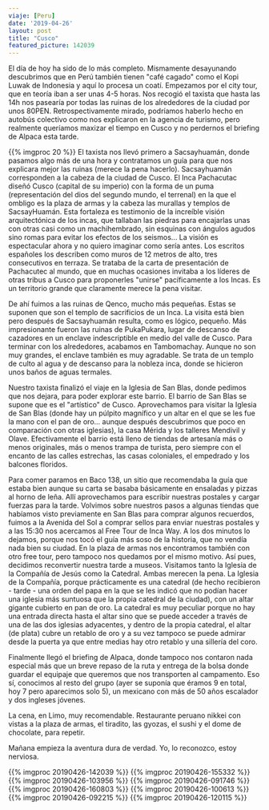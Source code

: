 ```yaml
---
viaje: [Peru]
date: '2019-04-26'
layout: post
title: "Cusco"
featured_picture: 142039
---
```

El día de hoy ha sido de lo más completo. Mismamente desayunando descubrimos que en Perú también tienen "café cagado" como el Kopi Luwak de Indonesia y aquí lo procesa un coatí. Empezamos por el city tour, que en teoría iban a ser unas 4-5 horas. Nos recogió el taxista que hasta las 14h nos pasearía por todas las ruinas de los alrededores de la ciudad por unos 80PEN. Retrospectivamente mirado, podríamos haberlo hecho en autobús colectivo como nos explicaron en la agencia de turismo, pero realmente queríamos maxizar el tiempo en Cusco y no perdernos el briefing de Alpaca esta tarde.

{{% imgproc 20 %}}
El taxista nos llevó primero a Sacsayhuamán, donde pasamos algo más de una hora y contratamos un guía para que nos explicara mejor las ruinas (merece la pena hacerlo). Sacsayhuamán corresponden a la cabeza de la ciudad de Cusco. El Inca Pachacutac diseñó Cusco (capital de su imperio) con la forma de un puma (representación del dios del segundo mundo, el terrenal) en la que el ombligo es la plaza de armas y la cabeza las murallas y templos de SacsayHuamán. Esta fortaleza es testimonio de la increíble visión arquitectónica de los incas, que tallaban las piedras para encajarlas unas con otras casi como un machihembrado, sin esquinas con ángulos agudos sino romas para evitar los efectos de los seismos... La visión es espectacular ahora y no quiero imaginar como sería antes. Los escritos españoles los describen como muros de 12 metros de alto, tres consecutivos en terraza. Se trataba de la carta de presentación de Pachacutec al mundo, que en muchas ocasiones invitaba a los líderes de otras tribus a Cusco para proponerles "unirse" pacíficamente a los Incas. Es un territorio grande que claramente merece la pena visitar. 

De ahí fuimos a las ruinas de Qenco, mucho más pequeñas. Estas se suponen que son el templo de sacrificios de un Inca. La visita está bien pero después de Sacsayhuamán resulta, como es lógico, pequeño. Más impresionante fueron las ruinas de PukaPukara, lugar de descanso de cazadores en un enclave indescriptible en medio del valle de Cusco. Para terminar con los alrededores, acabamos en Tambomachay. Aunque no son muy grandes, el enclave también es muy agradable. Se trata de un templo de culto al agua y de descanso para la nobleza inca, donde se hicieron unos baños de aguas termales.

Nuestro taxista finalizó el viaje en la Iglesia de San Blas, donde pedimos que nos dejara, para poder explorar este barrio. El barrio de San Blas se supone que es el "artístico" de Cusco. Aprovechamos para visitar la Iglesia de San Blas (donde hay un púlpito magnífico y un altar en el que se les fue la mano con el pan de oro... aunque después descubrimos que poco en comparación con otras iglesias), la casa Mérida y los talleres Mendivil y Olave. Efectivamente el barrio está lleno de tiendas de artesanía más o menos originales, más o menos trampa de turista, pero siempre con el encanto de las calles estrechas, las casas coloniales, el empedrado y los balcones floridos.

Para comer paramos en Baco 138, un sitio que recomendaba la guía que estaba bien aunque su carta se basaba básicamente en ensaladas y pizzas al horno de leña. Allí aprovechamos para escribir nuestras postales y cargar fuerzas para la tarde. Volvimos sobre nuestros pasos a algunas tiendas que habíamos visto previamente en San Blas para comprar algunos recuerdos, fuimos a la Avenida del Sol a comprar sellos para enviar nuestras postales y a las 15:30 nos acercamos al Free Tour de Inca Way. A los dos minutos lo dejamos, porque nos tocó el guía más soso de la historia, que no vendía nada bien su ciudad. En la plaza de armas nos encontramos también con otro free tour, pero tampoco nos quedamos por el mismo motivo. Así pues, decidimos reconvertir nuestra tarde a museos. Visitamos tanto la Iglesia de la Compañía de Jesús como la Catedral. Ambas merecen la pena. La Iglesia de la Compañía, porque prácticamente es una catedral (de hecho recibieron - tarde - una orden del papa en la que se les indicó que no podían hacer una iglesia más suntuosa que la propia catedral de la ciudad), con un altar gigante cubierto en pan de oro. La catedral es muy peculiar porque no hay una entrada directa hasta el altar sino que se puede acceder a través de una de las dos iglesias adyacentes, y dentro de la propia catedral, el altar (de plata) cubre un retablo de oro y a su vez tampoco se puede admirar desde la puerta ya que entre medias hay otro retablo y una sillería del coro. 

Finalmente llegó el briefing de Alpaca, donde tampoco nos contaron nada especial más que un breve repaso de la ruta y entrega de la bolsa donde guardar el equipaje que queremos que nos transporten al campamento. Eso sí, conocimos al resto del grupo (ayer se suponía que éramos 9 en total, hoy 7 pero aparecimos solo 5), un mexicano con más de 50 años escalador y dos ingleses jóvenes.

La cena, en Limo, muy recomendable. Restaurante peruano nikkei con vistas a la plaza de armas, el tiradito, las gyozas, el sushi y el dome de chocolate, para repetir.

Mañana empieza la aventura dura de verdad. Yo, lo reconozco, estoy nerviosa.

{{% imgproc 20190426-142039 %}}
{{% imgproc 20190426-155332 %}}
{{% imgproc 20190426-103956 %}}
{{% imgproc 20190426-091746 %}}
{{% imgproc 20190426-160803 %}}
{{% imgproc 20190426-100613 %}}
{{% imgproc 20190426-092215 %}}
{{% imgproc 20190426-120115 %}}